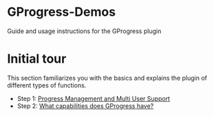 # GProgress-Demos
Guide and usage instructions for the GProgress plugin

# Initial tour
This section familiarizes you with the basics and explains the plugin of different types of functions.
- Step 1: [Progress Management and Multi User Support](https://mkh-user.github.io/GProgress-Demos/Initial%20tour/Step%201)
- Step 2: [What capabilities does GProgress have?](https://mkh-user.github.io/GProgress-Demos/Initial%20tour/Step%202)
